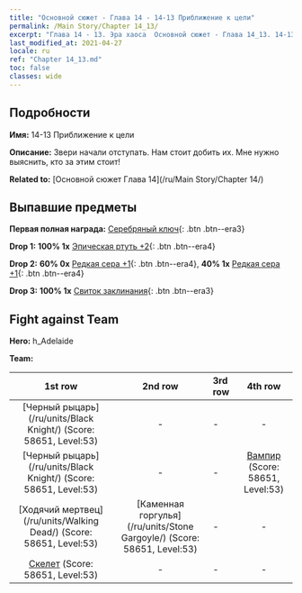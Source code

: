 ```yaml
---
title: "Основной сюжет - Глава 14 - 14-13 Приближение к цели"
permalink: /Main Story/Chapter 14_13/
excerpt: "Глава 14 - 13. Эра хаоса  Основной сюжет - Глава 14_13. 14-13 Приближение к цели"
last_modified_at: 2021-04-27
locale: ru
ref: "Chapter 14_13.md"
toc: false
classes: wide
---
```


## Подробности

 **Имя:** 14-13 Приближение к цели

 **Описание:** Звери начали отступать. Нам стоит добить их. Мне нужно выяснить, кто за этим стоит!

 **Related to:** [Основной сюжет Глава 14](/ru/Main Story/Chapter 14/)

## Выпавшие предметы

 **Первая полная награда:** [Серебряный ключ](/ItemsRU/con_693/){: .btn .btn--era3}

 **Drop 1:** **100% 1x** [Эпическая ртуть +2](/ItemsRU/mat_49/){: .btn .btn--era4}

 **Drop 2:** **60% 0x** [Редкая сера +1](/ItemsRU/mat_43/){: .btn .btn--era4}, **40% 1x** [Редкая сера +1](/ItemsRU/mat_43/){: .btn .btn--era4}

 **Drop 3:** **100% 1x** [Свиток заклинания](/ItemsRU/con_694/){: .btn .btn--era3}


## Fight against Team
 **Hero:** h_Adelaide

 **Team:**


  | 1st row | 2nd row | 3rd row | 4th row |
  |:----:|:----:|:----|:----:|
  | [Черный рыцарь](/ru/units/Black Knight/) (Score: 58651, Level:53)  | - | - | - |
  | [Черный рыцарь](/ru/units/Black Knight/) (Score: 58651, Level:53)  | - | - | [Вампир](/ru/units/Vampire/) (Score: 58651, Level:53)  |
  | [Ходячий мертвец](/ru/units/Walking Dead/) (Score: 58651, Level:53)  | [Каменная горгулья](/ru/units/Stone Gargoyle/) (Score: 58651, Level:53)  | - | - |
  | [Скелет](/ru/units/Skeleton/) (Score: 58651, Level:53)  | - | - | - |


